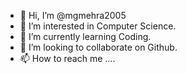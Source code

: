 - 👋 Hi, I’m @mgmehra2005
- 👀 I’m interested in Computer Science.
- 🌱 I’m currently learning Coding.
- 💞️ I’m looking to collaborate on Github.
- 📫 How to reach me ....

<!---
mgmehra2005/mgmehra2005 is a ✨ special ✨ repository because its `README.md` (this file) appears on your GitHub profile.
You can click the Preview link to take a look at your changes.
--->
